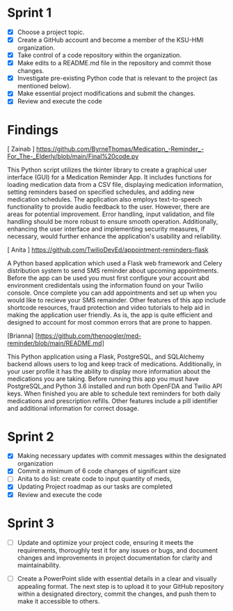# Sprint 1
- [x] Choose a project topic.
- [x] Create a GitHub account and become a member of the KSU-HMI organization.
- [x] Take control of a code repository within the organization.
- [x] Make edits to a README.md file in the repository and commit those changes.
- [x] Investigate pre-existing Python code that is relevant to the project (as mentioned below).
- [x] Make essential project modifications and submit the changes.
- [x] Review and execute the code
 # Findings 
[ Zainab ] https://github.com/ByrneThomas/Medication_-Reminder_-For_The-_Elderly/blob/main/Final%20code.py

 This Python script utilizes the tkinter library to create a graphical user interface (GUI) for a Medication Reminder App. It includes functions for loading medication data from a CSV file, displaying medication information, setting reminders based on specified schedules, and adding new medication schedules. The application also employs text-to-speech functionality to provide audio feedback to the user. However, there are areas for potential improvement. Error handling, input validation, and file handling should be more robust to ensure smooth operation. Additionally, enhancing the user interface and implementing security measures, if necessary, would further enhance the application's usability and reliability.
 
[ Anita  ] https://github.com/TwilioDevEd/appointment-reminders-flask

 A Python based application which used a Flask web framework and Celery distribution system to send SMS reminder about upcoming appointments. Before the app can be used you must first configure your account abd environment credidentals using the information found on your Twilio console. Once complete you can add appointments and set up when you would like to recieve your SMS remainder. Other features of this app include shortcode resources, fraud protection and video tutorials to help aid in making the application user friendly. As is, the app is quite efficient and designed to account for most common errors that are prone to happen.   
 
[Brianna] [https://github.com/thenoogler/med-reminder/blob/main/README.md]

This Python application using a Flask, PostgreSQL, and SQLAlchemy backend allows users to log and keep track of medications. Additionally, in your user profile it has the ability to display more information about the medications you are taking. Before running this app you must have PostgreSQL,and Python 3.6 installed and run both OpenFDA and Twilio API keys. When finished you are able to schedule text reminders for both daily medications and prescription refills. Other features include a pill identifier and additional information for correct dosage. 


# Sprint 2
- [x] Making necessary updates with commit messages within the designated organization
- [x] Commit a minimum of 6 code changes of significant size
- [ ] Anita to do list: create code to input quantity of meds, 
- [x] Updating Project roadmap as our tasks are completed
- [x] Review and execute the code

# Sprint 3
- [ ] Update and optimize your project code, ensuring it meets the requirements, thoroughly test it for any issues or bugs, and document changes and improvements in project documentation for clarity and maintainability.
- [ ] Create a PowerPoint slide with essential details in a clear and visually appealing format. The next step is to upload it to your GitHub repository within a designated directory, commit the changes, and push them to make it accessible to others.



